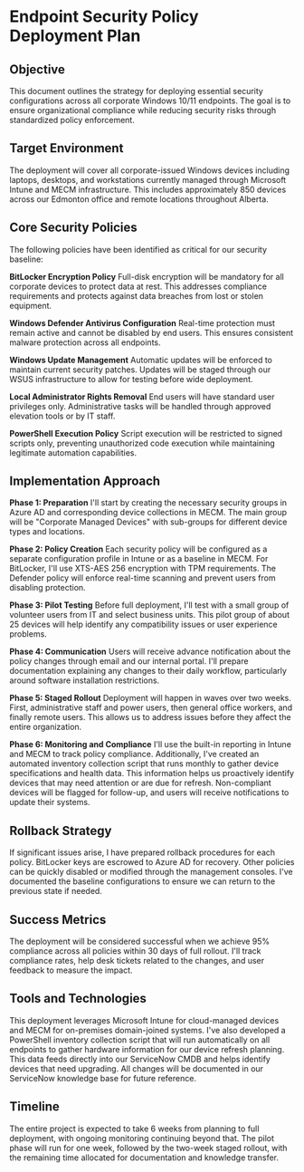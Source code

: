 # Endpoint Security Policy Deployment Plan

## Objective

This document outlines the strategy for deploying essential security configurations across all corporate Windows 10/11 endpoints. The goal is to ensure organizational compliance while reducing security risks through standardized policy enforcement.

## Target Environment

The deployment will cover all corporate-issued Windows devices including laptops, desktops, and workstations currently managed through Microsoft Intune and MECM infrastructure. This includes approximately 850 devices across our Edmonton office and remote locations throughout Alberta.

## Core Security Policies

The following policies have been identified as critical for our security baseline:

**BitLocker Encryption Policy**
Full-disk encryption will be mandatory for all corporate devices to protect data at rest. This addresses compliance requirements and protects against data breaches from lost or stolen equipment.

**Windows Defender Antivirus Configuration**
Real-time protection must remain active and cannot be disabled by end users. This ensures consistent malware protection across all endpoints.

**Windows Update Management**
Automatic updates will be enforced to maintain current security patches. Updates will be staged through our WSUS infrastructure to allow for testing before wide deployment.

**Local Administrator Rights Removal**
End users will have standard user privileges only. Administrative tasks will be handled through approved elevation tools or by IT staff.

**PowerShell Execution Policy**
Script execution will be restricted to signed scripts only, preventing unauthorized code execution while maintaining legitimate automation capabilities.

## Implementation Approach

**Phase 1: Preparation**
I'll start by creating the necessary security groups in Azure AD and corresponding device collections in MECM. The main group will be "Corporate Managed Devices" with sub-groups for different device types and locations.

**Phase 2: Policy Creation**
Each security policy will be configured as a separate configuration profile in Intune or as a baseline in MECM. For BitLocker, I'll use XTS-AES 256 encryption with TPM requirements. The Defender policy will enforce real-time scanning and prevent users from disabling protection.

**Phase 3: Pilot Testing**
Before full deployment, I'll test with a small group of volunteer users from IT and select business units. This pilot group of about 25 devices will help identify any compatibility issues or user experience problems.

**Phase 4: Communication**
Users will receive advance notification about the policy changes through email and our internal portal. I'll prepare documentation explaining any changes to their daily workflow, particularly around software installation restrictions.

**Phase 5: Staged Rollout**
Deployment will happen in waves over two weeks. First, administrative staff and power users, then general office workers, and finally remote users. This allows us to address issues before they affect the entire organization.

**Phase 6: Monitoring and Compliance**
I'll use the built-in reporting in Intune and MECM to track policy compliance. Additionally, I've created an automated inventory collection script that runs monthly to gather device specifications and health data. This information helps us proactively identify devices that may need attention or are due for refresh. Non-compliant devices will be flagged for follow-up, and users will receive notifications to update their systems.

## Rollback Strategy

If significant issues arise, I have prepared rollback procedures for each policy. BitLocker keys are escrowed to Azure AD for recovery. Other policies can be quickly disabled or modified through the management consoles. I've documented the baseline configurations to ensure we can return to the previous state if needed.

## Success Metrics

The deployment will be considered successful when we achieve 95% compliance across all policies within 30 days of full rollout. I'll track compliance rates, help desk tickets related to the changes, and user feedback to measure the impact.

## Tools and Technologies

This deployment leverages Microsoft Intune for cloud-managed devices and MECM for on-premises domain-joined systems. I've also developed a PowerShell inventory collection script that will run automatically on all endpoints to gather hardware information for our device refresh planning. This data feeds directly into our ServiceNow CMDB and helps identify devices that need upgrading. All changes will be documented in our ServiceNow knowledge base for future reference.

## Timeline

The entire project is expected to take 6 weeks from planning to full deployment, with ongoing monitoring continuing beyond that. The pilot phase will run for one week, followed by the two-week staged rollout, with the remaining time allocated for documentation and knowledge transfer.